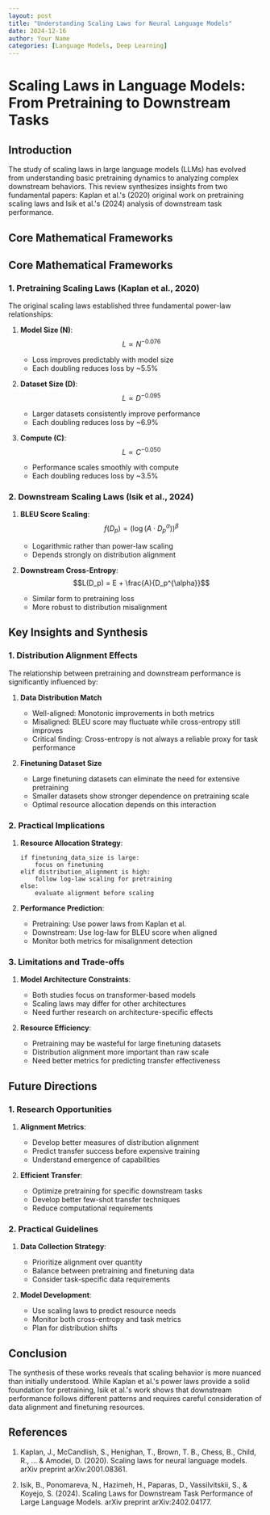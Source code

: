 ```yaml
---
layout: post
title: "Understanding Scaling Laws for Neural Language Models"
date: 2024-12-16
author: Your Name
categories: [Language Models, Deep Learning]
---
```


# Scaling Laws in Language Models: From Pretraining to Downstream Tasks

## Introduction

The study of scaling laws in large language models (LLMs) has evolved from understanding basic pretraining dynamics to analyzing complex downstream behaviors. This review synthesizes insights from two fundamental papers: Kaplan et al.'s (2020) original work on pretraining scaling laws and Isik et al.'s (2024) analysis of downstream task performance.

## Core Mathematical Frameworks

## Core Mathematical Frameworks

### 1. Pretraining Scaling Laws (Kaplan et al., 2020)

The original scaling laws established three fundamental power-law relationships:

1. **Model Size (N)**:
   $$L \propto N^{-0.076}$$
   - Loss improves predictably with model size
   - Each doubling reduces loss by ~5.5%

2. **Dataset Size (D)**:
   $$L \propto D^{-0.095}$$
   - Larger datasets consistently improve performance
   - Each doubling reduces loss by ~6.9%

3. **Compute (C)**:
   $$L \propto C^{-0.050}$$
   - Performance scales smoothly with compute
   - Each doubling reduces loss by ~3.5%

### 2. Downstream Scaling Laws (Isik et al., 2024)

1. **BLEU Score Scaling**:
   $$f(D_p) = (\log(A \cdot D_p^{\alpha}))^{\beta}$$
   - Logarithmic rather than power-law scaling
   - Depends strongly on distribution alignment

2. **Downstream Cross-Entropy**:
   $$L(D_p) = E + \frac{A}{D_p^{\alpha}}$$
   - Similar form to pretraining loss
   - More robust to distribution misalignment

## Key Insights and Synthesis

### 1. Distribution Alignment Effects

The relationship between pretraining and downstream performance is significantly influenced by:

1. **Data Distribution Match**
   - Well-aligned: Monotonic improvements in both metrics
   - Misaligned: BLEU score may fluctuate while cross-entropy still improves
   - Critical finding: Cross-entropy is not always a reliable proxy for task performance

2. **Finetuning Dataset Size**
   - Large finetuning datasets can eliminate the need for extensive pretraining
   - Smaller datasets show stronger dependence on pretraining scale
   - Optimal resource allocation depends on this interaction

### 2. Practical Implications

1. **Resource Allocation Strategy**:
   ```
   if finetuning_data_size is large:
       focus on finetuning
   elif distribution_alignment is high:
       follow log-law scaling for pretraining
   else:
       evaluate alignment before scaling
   ```

2. **Performance Prediction**:
   - Pretraining: Use power laws from Kaplan et al.
   - Downstream: Use log-law for BLEU score when aligned
   - Monitor both metrics for misalignment detection

### 3. Limitations and Trade-offs

1. **Model Architecture Constraints**:
   - Both studies focus on transformer-based models
   - Scaling laws may differ for other architectures
   - Need further research on architecture-specific effects

2. **Resource Efficiency**:
   - Pretraining may be wasteful for large finetuning datasets
   - Distribution alignment more important than raw scale
   - Need better metrics for predicting transfer effectiveness

## Future Directions

### 1. Research Opportunities

1. **Alignment Metrics**:
   - Develop better measures of distribution alignment
   - Predict transfer success before expensive training
   - Understand emergence of capabilities

2. **Efficient Transfer**:
   - Optimize pretraining for specific downstream tasks
   - Develop better few-shot transfer techniques
   - Reduce computational requirements

### 2. Practical Guidelines

1. **Data Collection Strategy**:
   - Prioritize alignment over quantity
   - Balance between pretraining and finetuning data
   - Consider task-specific data requirements

2. **Model Development**:
   - Use scaling laws to predict resource needs
   - Monitor both cross-entropy and task metrics
   - Plan for distribution shifts

## Conclusion

The synthesis of these works reveals that scaling behavior is more nuanced than initially understood. While Kaplan et al.'s power laws provide a solid foundation for pretraining, Isik et al.'s work shows that downstream performance follows different patterns and requires careful consideration of data alignment and finetuning resources.

## References

1. Kaplan, J., McCandlish, S., Henighan, T., Brown, T. B., Chess, B., Child, R., ... & Amodei, D. (2020). Scaling laws for neural language models. arXiv preprint arXiv:2001.08361.

2. Isik, B., Ponomareva, N., Hazimeh, H., Paparas, D., Vassilvitskii, S., & Koyejo, S. (2024). Scaling Laws for Downstream Task Performance of Large Language Models. arXiv preprint arXiv:2402.04177.